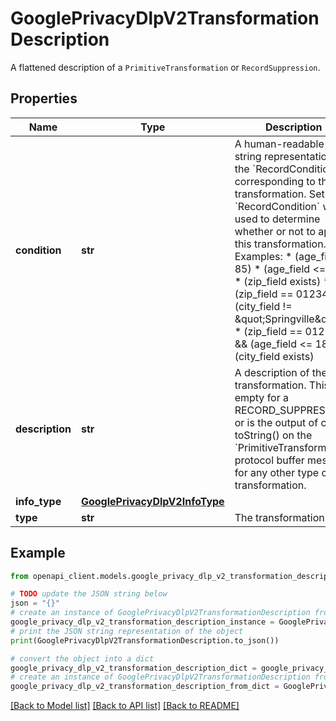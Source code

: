 # GooglePrivacyDlpV2TransformationDescription

A flattened description of a `PrimitiveTransformation` or `RecordSuppression`.

## Properties

Name | Type | Description | Notes
------------ | ------------- | ------------- | -------------
**condition** | **str** | A human-readable string representation of the &#x60;RecordCondition&#x60; corresponding to this transformation. Set if a &#x60;RecordCondition&#x60; was used to determine whether or not to apply this transformation. Examples: * (age_field &gt; 85) * (age_field &lt;&#x3D; 18) * (zip_field exists) * (zip_field &#x3D;&#x3D; 01234) &amp;&amp; (city_field !&#x3D; \&quot;Springville\&quot;) * (zip_field &#x3D;&#x3D; 01234) &amp;&amp; (age_field &lt;&#x3D; 18) &amp;&amp; (city_field exists) | [optional] 
**description** | **str** | A description of the transformation. This is empty for a RECORD_SUPPRESSION, or is the output of calling toString() on the &#x60;PrimitiveTransformation&#x60; protocol buffer message for any other type of transformation. | [optional] 
**info_type** | [**GooglePrivacyDlpV2InfoType**](GooglePrivacyDlpV2InfoType.md) |  | [optional] 
**type** | **str** | The transformation type. | [optional] 

## Example

```python
from openapi_client.models.google_privacy_dlp_v2_transformation_description import GooglePrivacyDlpV2TransformationDescription

# TODO update the JSON string below
json = "{}"
# create an instance of GooglePrivacyDlpV2TransformationDescription from a JSON string
google_privacy_dlp_v2_transformation_description_instance = GooglePrivacyDlpV2TransformationDescription.from_json(json)
# print the JSON string representation of the object
print(GooglePrivacyDlpV2TransformationDescription.to_json())

# convert the object into a dict
google_privacy_dlp_v2_transformation_description_dict = google_privacy_dlp_v2_transformation_description_instance.to_dict()
# create an instance of GooglePrivacyDlpV2TransformationDescription from a dict
google_privacy_dlp_v2_transformation_description_from_dict = GooglePrivacyDlpV2TransformationDescription.from_dict(google_privacy_dlp_v2_transformation_description_dict)
```
[[Back to Model list]](../README.md#documentation-for-models) [[Back to API list]](../README.md#documentation-for-api-endpoints) [[Back to README]](../README.md)


